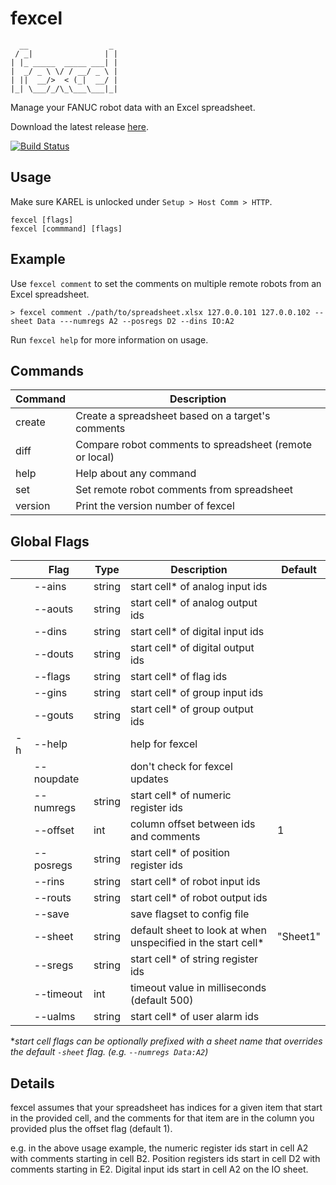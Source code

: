 # fexcel

      __                  _
     / _|                | |
    | |_ _____  _____ ___| |
    |  _/ _ \ \/ / __/ _ \ |
    | ||  __/>  < (_|  __/ |
    |_| \___/_/\_\___\___|_|


Manage your FANUC robot data with an Excel spreadsheet.

Download the latest release [here](https://github.com/onerobotics/fexcel/releases/latest).

[![Build Status](https://travis-ci.org/onerobotics/fexcel.svg "Travis CI status")](https://travis-ci.org/onerobotics/fexcel)

## Usage

Make sure KAREL is unlocked under `Setup > Host Comm > HTTP`.

    fexcel [flags]
    fexcel [commmand] [flags]

## Example

Use `fexcel comment` to set the comments on multiple remote robots
from an Excel spreadsheet.

    > fexcel comment ./path/to/spreadsheet.xlsx 127.0.0.101 127.0.0.102 --sheet Data ---numregs A2 --posregs D2 --dins IO:A2

Run `fexcel help` for more information on usage.

## Commands

| Command | Description |
| ------- | ----------- |
| create  | Create a spreadsheet based on a target's comments |
| diff    | Compare robot comments to spreadsheet (remote or local) |
| help    | Help about any command |
| set     | Set remote robot comments from spreadsheet    |
| version | Print the version number of fexcel |

## Global Flags

|   | Flag       | Type   | Description | Default |
| - | ---------- | ----   | ----------- | ------- |
|   | --ains     | string | start cell* of analog input ids | |
|   | --aouts    | string | start cell* of analog output ids | |
|   | --dins     | string | start cell* of digital input ids | |
|   | --douts    | string | start cell* of digital output ids | |
|   | --flags    | string | start cell* of flag ids | |
|   | --gins     | string | start cell* of group input ids | |
|   | --gouts    | string | start cell* of group output ids | |
| -h| --help     |        | help for fexcel | |
|   | --noupdate |        | don't check for fexcel updates | |
|   | --numregs  | string | start cell* of numeric register ids | |
|   | --offset   | int    | column offset between ids and comments | 1 |
|   | --posregs  | string | start cell* of position register ids | |
|   | --rins     | string | start cell* of robot input ids | |
|   | --routs    | string | start cell* of robot output ids | |
|   | --save     |        | save flagset to config file | |
|   | --sheet    | string | default sheet to look at when unspecified in the start cell* | "Sheet1" |
|   | --sregs    | string | start cell* of string register ids | |
|   | --timeout  | int    | timeout value in milliseconds (default 500) |
|   | --ualms    | string | start cell* of user alarm ids | |

\**start cell flags can be optionally prefixed with a sheet name that
overrides the default `-sheet` flag. (e.g. `--numregs Data:A2`)*

## Details

fexcel assumes that your spreadsheet has indices for a given item that start
in the provided cell, and the comments for that item are in the column you
provided plus the offset flag (default 1).

e.g. in the above usage example, the numeric register ids start in cell A2 with
comments starting in cell B2. Position registers ids start in cell D2 with
comments starting in E2. Digital input ids start in cell A2 on the IO sheet.
